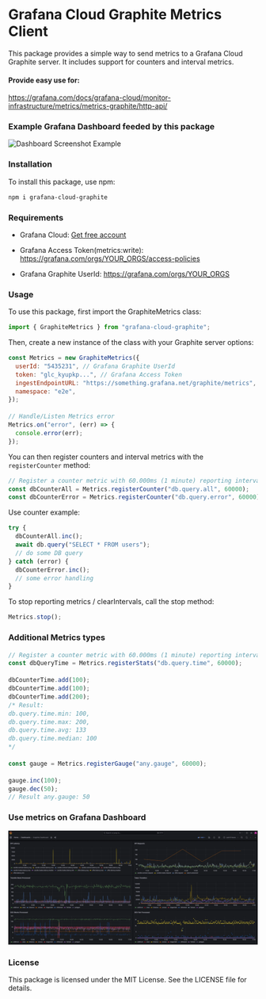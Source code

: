# Grafana Cloud Graphite Metrics Client

This package provides a simple way to send metrics to a Grafana Cloud Graphite server. It includes support for counters and interval metrics.

#### Provide easy use for:

https://grafana.com/docs/grafana-cloud/monitor-infrastructure/metrics/metrics-graphite/http-api/

### Example Grafana Dashboard feeded by this package

![Dashboard Screenshot Example](https://github.com/valamidev/grafana-cloud-graphite/blob/main/docs/screenshot.webp)

### Installation

To install this package, use npm:

```bash
npm i grafana-cloud-graphite
```

### Requirements

- Grafana Cloud: [Get free account](https://grafana.com/auth/sign-up?refCode=gr8zEPmXdDewWfA)

- Grafana Access Token(metrics:write): https://grafana.com/orgs/YOUR_ORGS/access-policies

- Grafana Graphite UserId: https://grafana.com/orgs/YOUR_ORGS

### Usage

To use this package, first import the GraphiteMetrics class:

```javascript
import { GraphiteMetrics } from "grafana-cloud-graphite";
```

Then, create a new instance of the class with your Graphite server options:

```javascript
const Metrics = new GraphiteMetrics({
  userId: "5435231", // Grafana Graphite UserId
  token: "glc_kyupkp...", // Grafana Access Token
  ingestEndpointURL: "https://something.grafana.net/graphite/metrics",
  namespace: "e2e",
});

// Handle/Listen Metrics error
Metrics.on("error", (err) => {
  console.error(err);
});
```

You can then register counters and interval metrics with the `registerCounter` method:

```javascript
// Register a counter metric with 60.000ms (1 minute) reporting interval
const dbCounterAll = Metrics.registerCounter("db.query.all", 60000);
const dbCounterError = Metrics.registerCounter("db.query.error", 60000);
```

Use counter example:

```javascript
try {
  dbCounterAll.inc();
  await db.query("SELECT * FROM users");
  // do some DB query
} catch (error) {
  dbCounterError.inc();
  // some error handling
}
```

To stop reporting metrics / clearIntervals, call the stop method:

```javascript
Metrics.stop();
```

### Additional Metrics types

```javascript
// Register a counter metric with 60.000ms (1 minute) reporting interval
const dbQueryTime = Metrics.registerStats("db.query.time", 60000);

dbCounterTime.add(100);
dbCounterTime.add(100);
dbCounterTime.add(200);
/* Result:
db.query.time.min: 100, 
db.query.time.max: 200, 
db.query.time.avg: 133
db.query.time.median: 100
*/

const gauge = Metrics.registerGauge("any.gauge", 60000);

gauge.inc(100);
gauge.dec(50);
// Result any.gauge: 50
```

### Use metrics on Grafana Dashboard

![Dashboard Screenshot Example](./docs/screenshot.webp)

### License

This package is licensed under the MIT License. See the LICENSE file for details.

